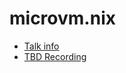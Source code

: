 # microvm.nix

* [Talk info](https://talks.nixcon.org/nixcon-2023/talk/RNTYJF/)
* [TBD Recording]()
